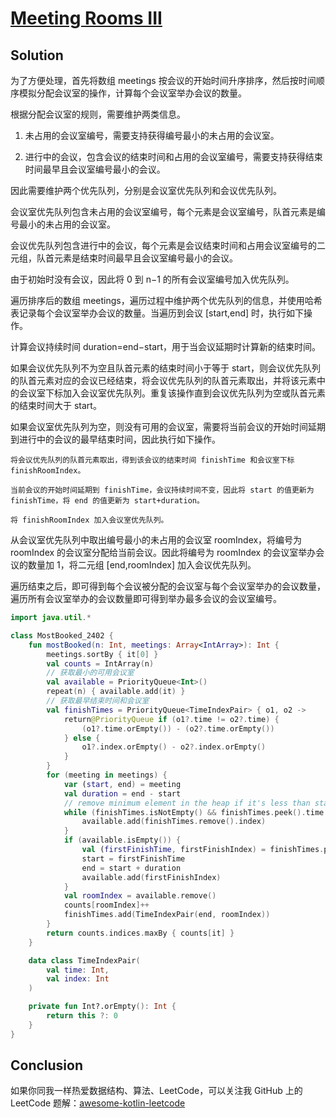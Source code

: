 # [Meeting Rooms III][title]

## Solution
为了方便处理，首先将数组 meetings 按会议的开始时间升序排序，然后按时间顺序模拟分配会议室的操作，计算每个会议室举办会议的数量。

根据分配会议室的规则，需要维护两类信息。

1. 未占用的会议室编号，需要支持获得编号最小的未占用的会议室。

2. 进行中的会议，包含会议的结束时间和占用的会议室编号，需要支持获得结束时间最早且会议室编号最小的会议。

因此需要维护两个优先队列，分别是会议室优先队列和会议优先队列。

会议室优先队列包含未占用的会议室编号，每个元素是会议室编号，队首元素是编号最小的未占用的会议室。

会议优先队列包含进行中的会议，每个元素是会议结束时间和占用会议室编号的二元组，队首元素是结束时间最早且会议室编号最小的会议。

由于初始时没有会议，因此将 0 到 n−1 的所有会议室编号加入优先队列。

遍历排序后的数组 meetings，遍历过程中维护两个优先队列的信息，并使用哈希表记录每个会议室举办会议的数量。当遍历到会议 [start,end] 时，执行如下操作。

计算会议持续时间 duration=end−start，用于当会议延期时计算新的结束时间。

如果会议优先队列不为空且队首元素的结束时间小于等于 start，则会议优先队列的队首元素对应的会议已经结束，将会议优先队列的队首元素取出，并将该元素中的会议室下标加入会议室优先队列。重复该操作直到会议优先队列为空或队首元素的结束时间大于 start。

如果会议室优先队列为空，则没有可用的会议室，需要将当前会议的开始时间延期到进行中的会议的最早结束时间，因此执行如下操作。

    将会议优先队列的队首元素取出，得到该会议的结束时间 finishTime 和会议室下标 finishRoomIndex。

    当前会议的开始时间延期到 finishTime，会议持续时间不变，因此将 start 的值更新为 finishTime，将 end 的值更新为 start+duration。

    将 finishRoomIndex 加入会议室优先队列。

从会议室优先队列中取出编号最小的未占用的会议室 roomIndex，将编号为 roomIndex 的会议室分配给当前会议。因此将编号为 roomIndex 的会议室举办会议的数量加 1，将二元组 [end,roomIndex] 加入会议优先队列。

遍历结束之后，即可得到每个会议被分配的会议室与每个会议室举办的会议数量，遍历所有会议室举办的会议数量即可得到举办最多会议的会议室编号。

```kotlin
import java.util.*

class MostBooked_2402 {
    fun mostBooked(n: Int, meetings: Array<IntArray>): Int {
        meetings.sortBy { it[0] }
        val counts = IntArray(n)
        // 获取最小的可用会议室
        val available = PriorityQueue<Int>()
        repeat(n) { available.add(it) }
        // 获取最早结束时间和会议室
        val finishTimes = PriorityQueue<TimeIndexPair> { o1, o2 ->
            return@PriorityQueue if (o1?.time != o2?.time) {
                (o1?.time.orEmpty()) - (o2?.time.orEmpty())
            } else {
                o1?.index.orEmpty() - o2?.index.orEmpty()
            }
        }
        for (meeting in meetings) {
            var (start, end) = meeting
            val duration = end - start
            // remove minimum element in the heap if it's less than start
            while (finishTimes.isNotEmpty() && finishTimes.peek().time <= start) {
                available.add(finishTimes.remove().index)
            }
            if (available.isEmpty()) {
                val (firstFinishTime, firstFinishIndex) = finishTimes.poll()
                start = firstFinishTime
                end = start + duration
                available.add(firstFinishIndex)
            }
            val roomIndex = available.remove()
            counts[roomIndex]++
            finishTimes.add(TimeIndexPair(end, roomIndex))
        }
        return counts.indices.maxBy { counts[it] }
    }

    data class TimeIndexPair(
        val time: Int,
        val index: Int
    )

    private fun Int?.orEmpty(): Int {
        return this ?: 0
    }
}

```

## Conclusion
如果你同我一样热爱数据结构、算法、LeetCode，可以关注我 GitHub 上的 LeetCode 题解：[awesome-kotlin-leetcode][akl]

[title]: https://leetcode.cn/problems/longest-increasing-path-in-a-matrix/
[akl]: https://github.com/NightXlt/awesome-kotlin-leetcode
